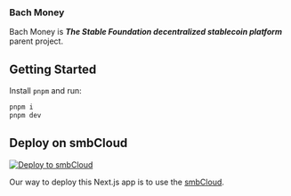 
### Bach Money

Bach Money is ***The Stable Foundation decentralized stablecoin platform*** parent project.

## Getting Started

Install `pnpm` and run:

```bash
pnpm i
pnpm dev
```

## Deploy on smbCloud

[![Deploy to smbCloud](https://github.com/smbcloudXYZ/smbcloud-cli/blob/development/deploy.svg)](https://smbcloud.xyz)

Our way to deploy this Next.js app is to use the [smbCloud](https://smbcloud.xyz/).
